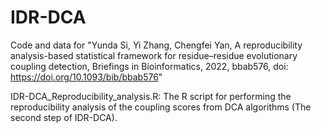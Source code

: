 # IDR-DCA
Code and data for  "Yunda Si, Yi Zhang, Chengfei Yan, A reproducibility analysis-based statistical framework for residue–residue evolutionary coupling detection, Briefings in Bioinformatics, 2022, bbab576, doi: https://doi.org/10.1093/bib/bbab576"


IDR-DCA_Reproducibility_analysis.R: The R script for performing the reproducibility analysis of the coupling scores from DCA algorithms (The second step of IDR-DCA).
